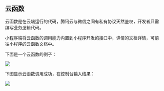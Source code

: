 
## 云函数

云函数是在云端运行的代码，腾讯云与微信之间有私有协议天然鉴权，开发者只需编写业务逻辑代码。

小程序端将云函数的调用能力内置到小程序开发的接口中，详情的文档详情，可前往小程序的[云函数文档](https://developers.weixin.qq.com/miniprogram/dev/wxcloud/reference-client-api/functions/)中。

下面是一个云函数的例子：

![](https://ask.qcloudimg.com/draft/1011618/h066sou6f9.png)


下图显示云函数调用成功，在控制台输入结果：

![](https://ask.qcloudimg.com/draft/1011618/o76xejxyh9.png)
